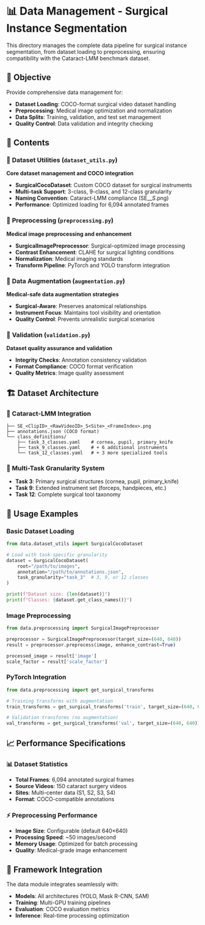# 📊 Data Management - Surgical Instance Segmentation

This directory manages the complete data pipeline for surgical instance segmentation, from dataset loading to preprocessing, ensuring compatibility with the Cataract-LMM benchmark dataset.

## 🎯 Objective

Provide comprehensive data management for:
- **Dataset Loading**: COCO-format surgical video dataset handling
- **Preprocessing**: Medical image optimization and normalization
- **Data Splits**: Training, validation, and test set management
- **Quality Control**: Data validation and integrity checking

## 📂 Contents

### 📄 **Dataset Utilities** (`dataset_utils.py`)
**Core dataset management and COCO integration**
- **SurgicalCocoDataset**: Custom COCO dataset for surgical instruments
- **Multi-task Support**: 3-class, 9-class, and 12-class granularity
- **Naming Convention**: Cataract-LMM compliance (SE_<ClipID>_<RawVideoID>_S<Site>_<FrameIndex>.png)
- **Performance**: Optimized loading for 6,094 annotated frames

### 📄 **Preprocessing** (`preprocessing.py`)
**Medical image preprocessing and enhancement**
- **SurgicalImagePreprocessor**: Surgical-optimized image processing
- **Contrast Enhancement**: CLAHE for surgical lighting conditions
- **Normalization**: Medical imaging standards
- **Transform Pipeline**: PyTorch and YOLO transform integration

### 📄 **Data Augmentation** (`augmentation.py`)
**Medical-safe data augmentation strategies**
- **Surgical-Aware**: Preserves anatomical relationships
- **Instrument Focus**: Maintains tool visibility and orientation
- **Quality Control**: Prevents unrealistic surgical scenarios

### 📄 **Validation** (`validation.py`)
**Dataset quality assurance and validation**
- **Integrity Checks**: Annotation consistency validation
- **Format Compliance**: COCO format verification
- **Quality Metrics**: Image quality assessment

## 🏗️ Dataset Architecture

### **🔬 Cataract-LMM Integration**
```
├── SE_<ClipID>_<RawVideoID>_S<Site>_<FrameIndex>.png
├── annotations.json (COCO format)
└── class_definitions/
    ├── task_3_classes.yaml    # cornea, pupil, primary_knife
    ├── task_9_classes.yaml    # + 6 additional instruments
    └── task_12_classes.yaml   # + 3 more specialized tools
```

### **🎯 Multi-Task Granularity System**
- **Task 3**: Primary surgical structures (cornea, pupil, primary_knife)
- **Task 9**: Extended instrument set (forceps, handpieces, etc.)
- **Task 12**: Complete surgical tool taxonomy

## 🔧 Usage Examples

### **Basic Dataset Loading**
```python
from data.dataset_utils import SurgicalCocoDataset

# Load with task-specific granularity
dataset = SurgicalCocoDataset(
    root="/path/to/images",
    annotation="/path/to/annotations.json",
    task_granularity="task_3"  # 3, 9, or 12 classes
)

print(f"Dataset size: {len(dataset)}")
print(f"Classes: {dataset.get_class_names()}")
```

### **Image Preprocessing**
```python
from data.preprocessing import SurgicalImagePreprocessor

preprocessor = SurgicalImagePreprocessor(target_size=(640, 640))
result = preprocessor.preprocess(image, enhance_contrast=True)

processed_image = result['image']
scale_factor = result['scale_factor']
```

### **PyTorch Integration**
```python
from data.preprocessing import get_surgical_transforms

# Training transforms with augmentation
train_transforms = get_surgical_transforms('train', target_size=(640, 640))

# Validation transforms (no augmentation)
val_transforms = get_surgical_transforms('val', target_size=(640, 640))
```

## 📈 Performance Specifications

### **📊 Dataset Statistics**
- **Total Frames**: 6,094 annotated surgical frames
- **Source Videos**: 150 cataract surgery videos
- **Sites**: Multi-center data (S1, S2, S3, S4)
- **Format**: COCO-compatible annotations

### **⚡ Preprocessing Performance**
- **Image Size**: Configurable (default 640×640)
- **Processing Speed**: ~50 images/second
- **Memory Usage**: Optimized for batch processing
- **Quality**: Medical-grade image enhancement

## 🔗 Framework Integration

The data module integrates seamlessly with:
- **Models**: All architectures (YOLO, Mask R-CNN, SAM)
- **Training**: Multi-GPU training pipelines
- **Evaluation**: COCO evaluation metrics
- **Inference**: Real-time processing optimization
